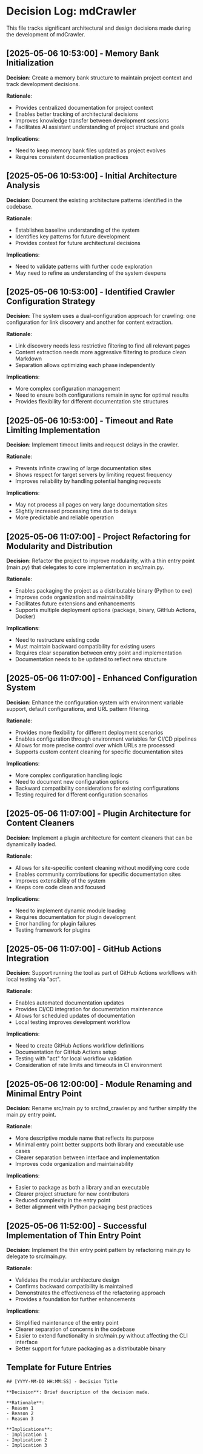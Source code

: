 # Decision Log: mdCrawler

This file tracks significant architectural and design decisions made during the development of mdCrawler.

## [2025-05-06 10:53:00] - Memory Bank Initialization

**Decision**: Create a memory bank structure to maintain project context and track development decisions.

**Rationale**: 
- Provides centralized documentation for project context
- Enables better tracking of architectural decisions
- Improves knowledge transfer between development sessions
- Facilitates AI assistant understanding of project structure and goals

**Implications**:
- Need to keep memory bank files updated as project evolves
- Requires consistent documentation practices

## [2025-05-06 10:53:00] - Initial Architecture Analysis

**Decision**: Document the existing architecture patterns identified in the codebase.

**Rationale**:
- Establishes baseline understanding of the system
- Identifies key patterns for future development
- Provides context for future architectural decisions

**Implications**:
- Need to validate patterns with further code exploration
- May need to refine as understanding of the system deepens

## [2025-05-06 10:53:00] - Identified Crawler Configuration Strategy

**Decision**: The system uses a dual-configuration approach for crawling: one configuration for link discovery and another for content extraction.

**Rationale**:
- Link discovery needs less restrictive filtering to find all relevant pages
- Content extraction needs more aggressive filtering to produce clean Markdown
- Separation allows optimizing each phase independently

**Implications**:
- More complex configuration management
- Need to ensure both configurations remain in sync for optimal results
- Provides flexibility for different documentation site structures

## [2025-05-06 10:53:00] - Timeout and Rate Limiting Implementation

**Decision**: Implement timeout limits and request delays in the crawler.

**Rationale**:
- Prevents infinite crawling of large documentation sites
- Shows respect for target servers by limiting request frequency
- Improves reliability by handling potential hanging requests

**Implications**:
- May not process all pages on very large documentation sites
- Slightly increased processing time due to delays
- More predictable and reliable operation

## [2025-05-06 11:07:00] - Project Refactoring for Modularity and Distribution

**Decision**: Refactor the project to improve modularity, with a thin entry point (main.py) that delegates to core implementation in src/main.py.

**Rationale**:
- Enables packaging the project as a distributable binary (Python to exe)
- Improves code organization and maintainability
- Facilitates future extensions and enhancements
- Supports multiple deployment options (package, binary, GitHub Actions, Docker)

**Implications**:
- Need to restructure existing code
- Must maintain backward compatibility for existing users
- Requires clear separation between entry point and implementation
- Documentation needs to be updated to reflect new structure

## [2025-05-06 11:07:00] - Enhanced Configuration System

**Decision**: Enhance the configuration system with environment variable support, default configurations, and URL pattern filtering.

**Rationale**:
- Provides more flexibility for different deployment scenarios
- Enables configuration through environment variables for CI/CD pipelines
- Allows for more precise control over which URLs are processed
- Supports custom content cleaning for specific documentation sites

**Implications**:
- More complex configuration handling logic
- Need to document new configuration options
- Backward compatibility considerations for existing configurations
- Testing required for different configuration scenarios

## [2025-05-06 11:07:00] - Plugin Architecture for Content Cleaners

**Decision**: Implement a plugin architecture for content cleaners that can be dynamically loaded.

**Rationale**:
- Allows for site-specific content cleaning without modifying core code
- Enables community contributions for specific documentation sites
- Improves extensibility of the system
- Keeps core code clean and focused

**Implications**:
- Need to implement dynamic module loading
- Requires documentation for plugin development
- Error handling for plugin failures
- Testing framework for plugins

## [2025-05-06 11:07:00] - GitHub Actions Integration

**Decision**: Support running the tool as part of GitHub Actions workflows with local testing via "act".

**Rationale**:
- Enables automated documentation updates
- Provides CI/CD integration for documentation maintenance
- Allows for scheduled updates of documentation
- Local testing improves development workflow

**Implications**:
- Need to create GitHub Actions workflow definitions
- Documentation for GitHub Actions setup
- Testing with "act" for local workflow validation
- Consideration of rate limits and timeouts in CI environment

## [2025-05-06 12:00:00] - Module Renaming and Minimal Entry Point

**Decision**: Rename src/main.py to src/md_crawler.py and further simplify the main.py entry point.

**Rationale**:
- More descriptive module name that reflects its purpose
- Minimal entry point better supports both library and executable use cases
- Clearer separation between interface and implementation
- Improves code organization and maintainability

**Implications**:
- Easier to package as both a library and an executable
- Clearer project structure for new contributors
- Reduced complexity in the entry point
- Better alignment with Python packaging best practices

## [2025-05-06 11:52:00] - Successful Implementation of Thin Entry Point

**Decision**: Implement the thin entry point pattern by refactoring main.py to delegate to src/main.py.

**Rationale**:
- Validates the modular architecture design
- Confirms backward compatibility is maintained
- Demonstrates the effectiveness of the refactoring approach
- Provides a foundation for further enhancements

**Implications**:
- Simplified maintenance of the entry point
- Clearer separation of concerns in the codebase
- Easier to extend functionality in src/main.py without affecting the CLI interface
- Better support for future packaging as a distributable binary

## Template for Future Entries

```
## [YYYY-MM-DD HH:MM:SS] - Decision Title

**Decision**: Brief description of the decision made.

**Rationale**:
- Reason 1
- Reason 2
- Reason 3

**Implications**:
- Implication 1
- Implication 2
- Implication 3
```